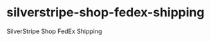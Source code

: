 silverstripe-shop-fedex-shipping
================================

SilverStripe Shop FedEx Shipping
